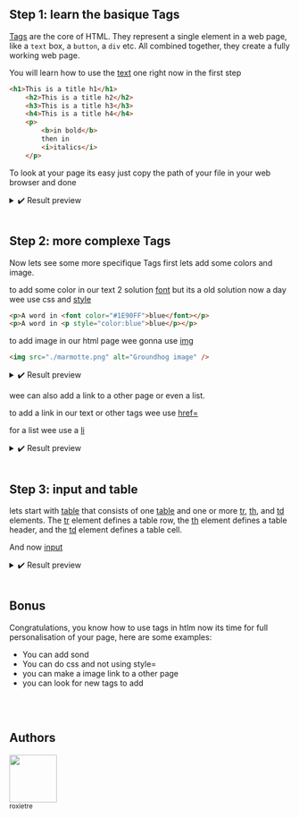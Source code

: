 
## Step 1: learn the basique Tags

[Tags](https://html.com/tags/) are the core of HTML. They represent a single element in a web page, like a `text` box, a `button`, a `div` etc. All combined together, they create a fully working web page.

You will learn how to use the [text](https://html.com/tags/heading/) one right now in the first step

```html
<h1>This is a title h1</h1>
    <h2>This is a title h2</h2>
    <h3>This is a title h3</h3>
    <h4>This is a title h4</h4>
    <p>
        <b>in bold</b>
        then in 
        <i>italics</i>
    </p>
```

To look at your page its easy just copy the path of your file in your web browser and done

<details>
    <summary>✔️ Result preview</summary>
	<title>Coding Club</title>
    <h1>This is a title h1</h1>
    <h2>This is a title h2</h2>
    <h3>This is a title h3</h3>
    <h4>This is a title h4</h4>
    <p>
        <b>in bold</b>
        then in 
        <i>italics</i>
    </p>
</details>

<br/>
 
## Step 2: more complexe Tags

Now lets see some more specifique Tags first lets add some colors and image.

to add some color in our text 2 solution [font](https://www.w3schools.com/tags/tag_font.asp) but its a old solution now a day wee use css and [style](https://www.w3schools.com/tags/tag_font.asp)
```html
<p>A word in <font color="#1E90FF">blue</font></p>
<p>A word in <p style="color:blue">blue</p></p>
```

to add image in our html page wee gonna use [img](https://www.w3schools.com/tags/tag_img.asp)
```html
<img src="./marmotte.png" alt="Groundhog image" />
```

<details>
    <summary>✔️ Result preview</summary>
    <p>A word in <a style="color:blue"> blue</a></p>
    <img src="https://user-images.githubusercontent.com/49811529/182241478-40f5e380-8de1-4062-96c3-1acde999ad90.png" alt="backround image"/>
</details>

wee can also add a link to a other page or even a list.

to add a link in our text or other tags wee use [href=](https://www.w3schools.com/tags/att_a_href.asp)

for a list wee use a [li](https://www.w3schools.com/tags/tag_li.asp)

<details>
    <summary>✔️ Result preview</summary>
    <p>This is a <a href="https://google.com">link to google</a>.</p>
    <ul>
        <li>First element of the list</li>
        <li>Second element of the list</li>
    </ul>
</details>

<br/>

## Step 3: input and table

lets start with [table](https://www.w3schools.com/tags/tag_table.asp) that consists of one [table](https://www.w3schools.com/tags/tag_table.asp) and one or more [tr](https://www.w3schools.com/tags/tag_tr.asp), [th](https://www.w3schools.com/tags/tag_th.asp), and [td](https://www.w3schools.com/tags/tag_td.asp) elements.
The [tr](https://www.w3schools.com/tags/tag_tr.asp) element defines a table row, the [th](https://www.w3schools.com/tags/tag_th.asp) element defines a table header, and the [td](https://www.w3schools.com/tags/tag_td.asp) element defines a table cell.

And now [input](https://www.w3schools.com/tags/tag_input.asp) 

<details>
    <summary>✔️ Result preview</summary>
    <table>
    <caption>Un titre</caption>
    <tr>
        <th>Important 1</th>
        <td>Ici, il y</td>
        <td>a du texte</td>
    </tr>
    <tr>
        <th>Important 2</th>
        <td>Ici, aussi</td>
        <td rowspan="2">Fusion !</td>
    </tr>
    <tr>
        <th>Important 3</th>
        <td>Ici, pareil</td>
    </tr>
    <tr>
        <td colspan="3">Cette ligne fait toute la longueur</td>
    </tr>
</table>
<p> Please specify the date : <input type= "date"></p>
<p> Enter your username : <input type= "text"></p>
<button type= “button”> Click me ! </button>
</details>

<br/>

## Bonus

Congratulations, you know how to use tags in htlm now its time for full personalisation of your page, here are some examples:

- You can add sond
- You can do css and not using style=
- you can make a image link to a other page
- you can look for new tags to add 


<br/><br/>
## Authors
<img src="https://github.com/roxietre.png?size=85" width=85><br><sub>roxietre</sub>